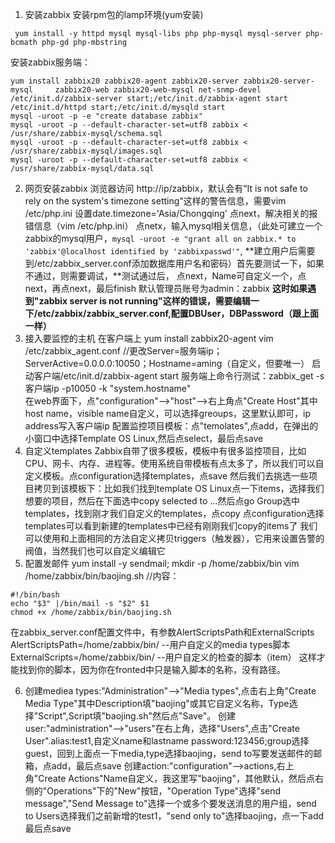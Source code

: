 1. 安装zabbix
 安装rpm包的lamp环境(yum安装)
 ```
  yum install -y httpd mysql mysql-libs php php-mysql mysql-server php-bcmath php-gd php-mbstring
 ```
 安装zabbix服务端：
 ```
yum install zabbix20 zabbix20-agent zabbix20-server zabbix20-server-mysql     zabbix20-web zabbix20-web-mysql net-snmp-devel
/etc/init.d/zabbix-server start;/etc/init.d/zabbix-agent start
/etc/init.d/httpd start;/etc/init.d/mysqld start
mysql -uroot -p -e "create database zabbix"
mysql -uroot -p --default-character-set=utf8 zabbix < /usr/share/zabbix-mysql/schema.sql
mysql -uroot -p --default-character-set=utf8 zabbix < /usr/share/zabbix-mysql/images.sql
mysql -uroot -p --default-character-set=utf8 zabbix < /usr/share/zabbix-mysql/data.sql
```
2. 网页安装zabbix
浏览器访问 http://ip/zabbix，默认会有“It is not safe to rely on the system's timezone setting"这样的警告信息，需要vim /etc/php.ini 设置date.timezone='Asia/Chongqing'
点next，解决相关的报错信息（vim /etc/php.ini）
点netx，输入mysql相关信息，（此处可建立一个zabbix的mysql用户，`mysql -uroot -e "grant all on zabbix.* to 'zabbix'@localhost identified by 'zabbixpasswd'"`,
**建立用户后需要到/etc/zabbix_server.conf添加数据库用户名和密码）首先要测试一下，如果不通过，则需要调试，**测试通过后，
点next，Name可自定义一个，点next，再点next，最后finish
默认管理员账号为admin：zabbix
**这时如果遇到"zabbix server is not running"这样的错误，需要编辑一下/etc/zabbix/zabbix_server.conf,配置DBUser，DBPassword（跟上面一样）**
3. 接入要监控的主机
在客户端上 yum install zabbix20-agent
vim /etc/zabbix_agent.conf //更改Server=服务端ip；ServerActive=0.0.0.0:10050；Hostname=aming（自定义，但要唯一）
启动客户端/etc/init.d/zabbix-agent start
服务端上命令行测试：zabbix_get -s 客户端ip -p10050 -k "system.hostname"</br>
在web界面下，点"configuration"-->"host"-->右上角点"Create Host"其中host name，visible name自定义，可以选择greoups，这里默认即可，ip address写入客户端ip
配置监控项目模板：点"temolates",点add，在弹出的小窗口中选择Template OS Linux,然后点select，最后点save
4. 自定义templates
Zabbix自带了很多模板，模板中有很多监控项目，比如CPU、网卡、内存、进程等。使用系统自带模板有点太多了，所以我们可以自定义模板。点configuration选择templates，点save
然后我们去挑选一些项目拷贝到该模板下：比如我们找到template OS Linux点一下items，选择我们想要的项目，然后在下面选中copy selected to ...然后点go
Group选中templates，找到刚才我们自定义的templates，点copy
点configuration选择templates可以看到新建的templates中已经有刚刚我们copy的items了
我们可以使用和上面相同的方法自定义拷贝triggers（触发器），它用来设置告警的阀值，当然我们也可以自定义编辑它
5. 配置发邮件
yum install -y sendmail;
mkdir -p /home/zabbix/bin
vim /home/zabbix/bin/baojing.sh  //内容：
```shell
#!/bin/bash
echo "$3" |/bin/mail -s "$2" $1
chmod +x /home/zabbix/bin/baojing.sh
```
在zabbix_server.conf配置文件中，有参数AlertScriptsPath和ExternalScripts
AlertScriptsPath=/home/zabbix/bin/ --用户自定义的media types脚本
ExternalScripts=/home/zabbix/bin/ --用户自定义的检查的脚本（item）
这样才能找到你的脚本，因为你在fronted中只是输入脚本的名称，没有路径。

6. 创建mediea types:"Administration"-->"Media types",点击右上角"Create Media Type"其中Description填"baojing"或其它自定义名称，Type选择"Script",Script填"baojing.sh"然后点"Save"。
创建user:"administration"-->"users"在右上角，选择"Users",点击"Create User".alias:test1,自定义name和lastname
password:123456;group选择guest，回到上面点一下media,type选择baojing，send to写要发送邮件的邮箱，点add，最后点save
创建action:"configuration"-->actions,右上角"Create Actions"Name自定义，我这里写"baojing"，其他默认，然后点右侧的"Operations"下的"New"按钮，"Operation Type"选择"send message","Send Message to"选择一个或多个要发送消息的用户组，send to Users选择我们之前新增的test1，"send only to"选择baojing，点一下add最后点save